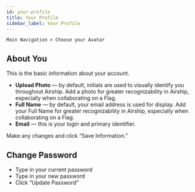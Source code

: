 ```yaml
---
id: your-profile
title: Your Profile
sidebar_label: Your Profile
---
```


`Main Navigation > Choose your Avatar`
 
## About You

This is the basic information about your account.

- __Upload Photo__ — by default, initials are used to visually identify you throughout Airship. Add a photo for greater recognizability in Airship, especially when collaborating on a Flag.
- __Full Name__ — by default, your email address is used for display. Add your Full Name for greater recognizability in Airship, especially when collaborating on a Flag.
- __Email__ — this is your login and primary identifier.

Make any changes and click “Save Information.”

## Change Password
- Type in your current password
- Type in your new password
- Click “Update Password”